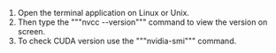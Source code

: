 
1.  Open the terminal application on Linux or Unix.
2.  Then type the """nvcc --version""" command to view the version on screen.
3.  To check CUDA version use the """nvidia-smi""" command.
